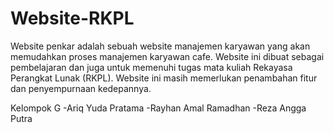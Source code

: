 # Website-RKPL

Website penkar adalah sebuah website manajemen karyawan yang akan memudahkan proses manajemen karyawan cafe. Website ini dibuat sebagai pembelajaran dan juga 
untuk memenuhi tugas mata kuliah Rekayasa Perangkat Lunak (RKPL). Website ini masih memerlukan penambahan fitur dan penyempurnaan kedepannya.

Kelompok G
-Ariq Yuda Pratama
-Rayhan Amal Ramadhan
-Reza Angga Putra
